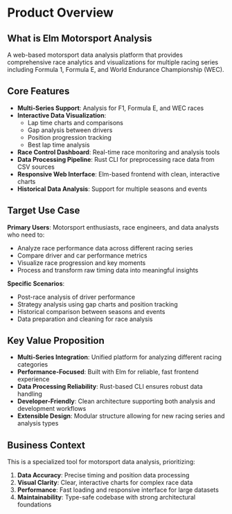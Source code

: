 # Product Overview

## What is Elm Motorsport Analysis

A web-based motorsport data analysis platform that provides comprehensive race analytics and visualizations for multiple racing series including Formula 1, Formula E, and World Endurance Championship (WEC).

## Core Features

- **Multi-Series Support**: Analysis for F1, Formula E, and WEC races
- **Interactive Data Visualization**: 
  - Lap time charts and comparisons
  - Gap analysis between drivers
  - Position progression tracking
  - Best lap time analysis
- **Race Control Dashboard**: Real-time race monitoring and analysis tools
- **Data Processing Pipeline**: Rust CLI for preprocessing race data from CSV sources
- **Responsive Web Interface**: Elm-based frontend with clean, interactive charts
- **Historical Data Analysis**: Support for multiple seasons and events

## Target Use Case

**Primary Users**: Motorsport enthusiasts, race engineers, and data analysts who need to:
- Analyze race performance data across different racing series
- Compare driver and car performance metrics
- Visualize race progression and key moments
- Process and transform raw timing data into meaningful insights

**Specific Scenarios**:
- Post-race analysis of driver performance
- Strategy analysis using gap charts and position tracking
- Historical comparison between seasons and events
- Data preparation and cleaning for race analysis

## Key Value Proposition

- **Multi-Series Integration**: Unified platform for analyzing different racing categories
- **Performance-Focused**: Built with Elm for reliable, fast frontend experience
- **Data Processing Reliability**: Rust-based CLI ensures robust data handling
- **Developer-Friendly**: Clean architecture supporting both analysis and development workflows
- **Extensible Design**: Modular structure allowing for new racing series and analysis types

## Business Context

This is a specialized tool for motorsport data analysis, prioritizing:
1. **Data Accuracy**: Precise timing and position data processing
2. **Visual Clarity**: Clear, interactive charts for complex race data
3. **Performance**: Fast loading and responsive interface for large datasets
4. **Maintainability**: Type-safe codebase with strong architectural foundations